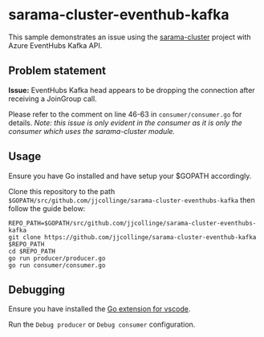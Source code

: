 # sarama-cluster-eventhub-kafka
This sample demonstrates an issue using the [sarama-cluster](https://github.com/bsm/sarama-cluster) project with Azure EventHubs Kafka API.

## Problem statement

**Issue:** EventHubs Kafka head appears to be dropping the connection after receiving a JoinGroup call.

Please refer to the comment on line 46-63 in `consumer/consumer.go` for details. *Note: this issue is only evident in the consumer as it is only the consumer which uses the sarama-cluster module.*

## Usage
Ensure you have Go installed and have setup your $GOPATH accordingly.


Clone this repository to the path `$GOPATH/src/github.com/jjcollinge/sarama-cluster-eventhubs-kafka` then
follow the guide below:

```
REPO_PATH=$GOPATH/src/github.com/jjcollinge/sarama-cluster-eventhubs-kafka
git clone https://github.com/jjcollinge/sarama-cluster-eventhub-kafka $REPO_PATH
cd $REPO_PATH
go run producer/producer.go
go run consumer/consumer.go
```

## Debugging
Ensure you have installed the [Go extension for vscode](https://github.com/Microsoft/vscode-go).

Run the `Debug producer` or `Debug consumer` configuration.
